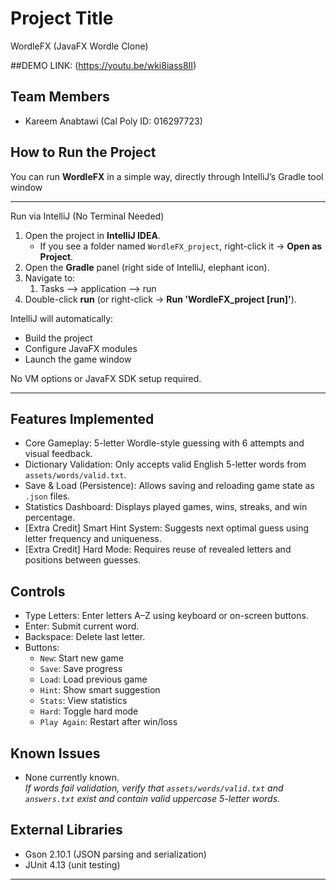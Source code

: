 # Project Title
WordleFX (JavaFX Wordle Clone)

##DEMO LINK:
(https://youtu.be/wki8iass8II)

## Team Members
- Kareem Anabtawi (Cal Poly ID: 016297723)

## How to Run the Project

You can run **WordleFX** in a simple way, directly through IntelliJ’s Gradle tool window

---

Run via IntelliJ (No Terminal Needed)

1. Open the project in **IntelliJ IDEA**.
    - If you see a folder named `WordleFX_project`, right-click it → **Open as Project**.
2. Open the **Gradle** panel (right side of IntelliJ, elephant icon).
3. Navigate to:
   1. Tasks --> application --> run
4. Double-click **run** (or right-click → **Run 'WordleFX_project [run]'**).

IntelliJ will automatically:
- Build the project
- Configure JavaFX modules
- Launch the game window

No VM options or JavaFX SDK setup required.

---

## Features Implemented
- Core Gameplay: 5-letter Wordle-style guessing with 6 attempts and visual feedback.
- Dictionary Validation: Only accepts valid English 5-letter words from `assets/words/valid.txt`.
- Save & Load (Persistence): Allows saving and reloading game state as `.json` files.
- Statistics Dashboard: Displays played games, wins, streaks, and win percentage.
- [Extra Credit] Smart Hint System: Suggests next optimal guess using letter frequency and uniqueness.
- [Extra Credit] Hard Mode: Requires reuse of revealed letters and positions between guesses.

## Controls
- Type Letters: Enter letters A–Z using keyboard or on-screen buttons.
- Enter: Submit current word.
- Backspace: Delete last letter.
- Buttons:
    - `New`: Start new game
    - `Save`: Save progress
    - `Load`: Load previous game
    - `Hint`: Show smart suggestion
    - `Stats`: View statistics
    - `Hard`: Toggle hard mode
    - `Play Again`: Restart after win/loss

## Known Issues
- None currently known.  
  *If words fail validation, verify that `assets/words/valid.txt` and `answers.txt` exist and contain valid uppercase 5-letter words.*

## External Libraries
- Gson 2.10.1 (JSON parsing and serialization)
- JUnit 4.13 (unit testing)
****
